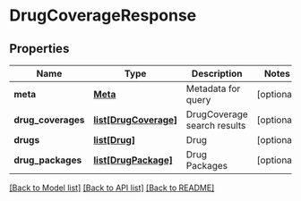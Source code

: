 # DrugCoverageResponse

## Properties
Name | Type | Description | Notes
------------ | ------------- | ------------- | -------------
**meta** | [**Meta**](Meta.md) | Metadata for query | [optional] 
**drug_coverages** | [**list[DrugCoverage]**](DrugCoverage.md) | DrugCoverage search results | [optional] 
**drugs** | [**list[Drug]**](Drug.md) | Drug | [optional] 
**drug_packages** | [**list[DrugPackage]**](DrugPackage.md) | Drug Packages | [optional] 

[[Back to Model list]](../README.md#documentation-for-models) [[Back to API list]](../README.md#documentation-for-api-endpoints) [[Back to README]](../README.md)


